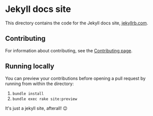 # Jekyll docs site

This directory contains the code for the Jekyll docs site, [jekyllrb.com](http://jekyllrb.com/).

## Contributing

For information about contributing, see the [Contributing page](http://jekyllrb.com/docs/contributing/).

## Running locally

You can preview your contributions before opening a pull request by running from within the directory:

1. `bundle install`
2. `bundle exec rake site:preview`

It's just a jekyll site, afterall! :wink:
